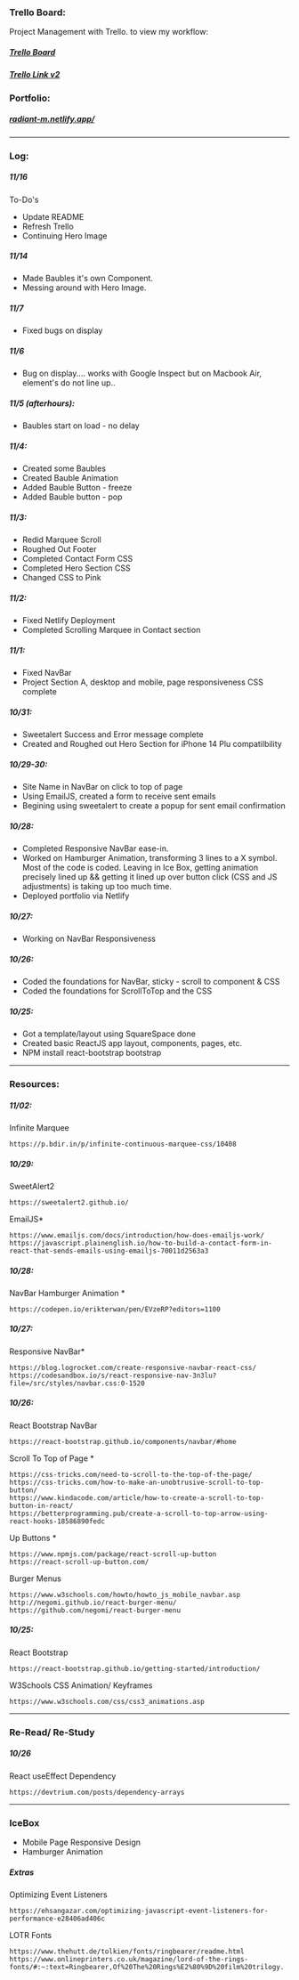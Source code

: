 
### Trello Board:
Project Management with Trello.
to view my workflow:
##### [Trello Board](https://trello.com/invite/b/JCTYkyVs/ATTIc56c95d786ca5be1863ffb8c94daf06c92FAAEE8/portfolio)
##### [Trello Link v2](https://trello.com/b/JCTYkyVs/portfolio)

### Portfolio:
##### [radiant-m.netlify.app/](https://radiant-m.netlify.app/)

<hr/>


### Log:

##### 11/16
To-Do's
- Update README
- Refresh Trello
- Continuing Hero Image

##### 11/14
- Made Baubles it's own Component.
- Messing around with Hero Image.

##### 11/7
- Fixed bugs on display

##### 11/6
- Bug on display.... works with Google Inspect but on Macbook Air, element's do not line up..

##### 11/5 (afterhours):
- Baubles start on load - no delay

##### 11/4: 
- Created some Baubles
- Created Bauble Animation
- Added Bauble Button - freeze
- Added Bauble button - pop

##### 11/3:
- Redid Marquee Scroll
- Roughed Out Footer
- Completed Contact Form CSS
- Completed Hero Section CSS
- Changed CSS to Pink

##### 11/2:
- Fixed Netlify Deployment
- Completed Scrolling Marquee in Contact section

##### 11/1:
- Fixed NavBar
- Project Section A, desktop and mobile, page responsiveness CSS complete

##### 10/31:
- Sweetalert Success and Error message complete
- Created and Roughed out Hero Section for iPhone 14 Plu compatilbility

##### 10/29-30:
- Site Name in NavBar on click to top of page
- Using EmailJS, created a form to receive sent emails
- Begining using sweetalert to create a popup for sent email confirmation

##### 10/28:
- Completed Responsive NavBar ease-in. 
- Worked on Hamburger Animation, transforming 3 lines to a X symbol. Most of the code is coded. Leaving in Ice Box, getting animation precisely lined up && getting it lined up over button click (CSS and JS adjustments) is taking up too much time.
- Deployed portfolio via Netlify

##### 10/27:
- Working on NavBar Responsiveness

##### 10/26:
- Coded the foundations for NavBar, sticky - scroll to component & CSS
- Coded the foundations for ScrollToTop and the CSS

##### 10/25:
- Got a template/layout using SquareSpace done
- Created basic ReactJS app layout, components, pages, etc.
- NPM install react-bootstrap bootstrap

<hr/>


### Resources:

##### 11/02:
Infinite Marquee
```
https://p.bdir.in/p/infinite-continuous-marquee-css/10408
```
##### 10/29:
SweetAlert2
``` 
https://sweetalert2.github.io/
```
EmailJS*
``` 
https://www.emailjs.com/docs/introduction/how-does-emailjs-work/ 
https://javascript.plainenglish.io/how-to-build-a-contact-form-in-react-that-sends-emails-using-emailjs-70011d2563a3 
```
##### 10/28:
NavBar Hamburger Animation *
```
https://codepen.io/erikterwan/pen/EVzeRP?editors=1100
```
##### 10/27:
Responsive NavBar*
```
https://blog.logrocket.com/create-responsive-navbar-react-css/
https://codesandbox.io/s/react-responsive-nav-3n3lu?file=/src/styles/navbar.css:0-1520
```
##### 10/26:
React Bootstrap NavBar
```
https://react-bootstrap.github.io/components/navbar/#home
```
Scroll To Top of Page *
```
https://css-tricks.com/need-to-scroll-to-the-top-of-the-page/
https://css-tricks.com/how-to-make-an-unobtrusive-scroll-to-top-button/
https://www.kindacode.com/article/how-to-create-a-scroll-to-top-button-in-react/
https://betterprogramming.pub/create-a-scroll-to-top-arrow-using-react-hooks-18586890fedc 
```
Up Buttons *
```
https://www.npmjs.com/package/react-scroll-up-button
https://react-scroll-up-button.com/
```
Burger Menus
```
https://www.w3schools.com/howto/howto_js_mobile_navbar.asp
http://negomi.github.io/react-burger-menu/
https://github.com/negomi/react-burger-menu
```
##### 10/25: 
React Bootstrap 
```
https://react-bootstrap.github.io/getting-started/introduction/
```
W3Schools CSS Animation/ Keyframes
```
https://www.w3schools.com/css/css3_animations.asp
```

<hr/>


### Re-Read/ Re-Study
##### 10/26
React useEffect Dependency
```
https://devtrium.com/posts/dependency-arrays
```

<hr/>


### IceBox
- Mobile Page Responsive Design
- Hamburger Animation

##### Extras
Optimizing Event Listeners 
```
https://ehsangazar.com/optimizing-javascript-event-listeners-for-performance-e28406ad406c
```
LOTR Fonts 
``` 
https://www.thehutt.de/tolkien/fonts/ringbearer/readme.html
https://www.onlineprinters.co.uk/magazine/lord-of-the-rings-fonts/#:~:text=Ringbearer,Of%20The%20Rings%E2%80%9D%20film%20trilogy.
```
